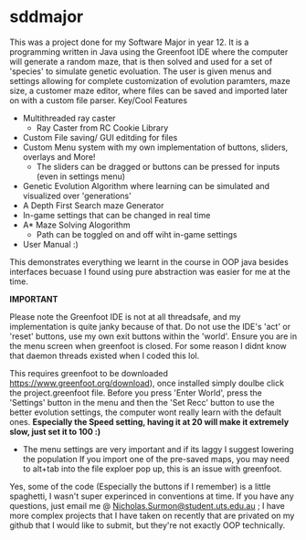 # sddmajor

This was a project done for my Software Major in year 12. It is a programming written in Java using the Greenfoot IDE where the computer will generate a random maze, that is then solved and used for a set of 'species' to simulate genetic evoluation. The user is given menus and settings allowing for complete customization of evolution paramters, maze size, a customer maze editor, where files can be saved and imported later on with a custom file parser.
Key/Cool Features
- Multithreaded ray caster 
  - Ray Caster from RC Cookie Library 
- Custom File saving/ GUI editding for files
- Custom Menu system with my own implementation of buttons, sliders, overlays and More!
  - The sliders can be dragged or buttons can be pressed for inputs (even in settings menu)
- Genetic Evolution Algorithm where learning can be simulated and visualized over 'generations'
- A Depth First Search maze Generator
- In-game settings that can be changed in real time
- A* Maze Solving Alogorithm 
  - Path can be toggled on and off wiht in-game settings
- User Manual :)

This demonstrates everything we learnt in the course in OOP java besides interfaces becuase I found using pure abstraction was easier for me at the time. 





**<h>IMPORTANT</h>**

Please note the Greenfoot IDE is not at all threadsafe, and my implementation is quite janky because of that. Do not use the IDE's 'act' or 'reset' buttons, use my own exit buttons within the 'world'. 
Ensure you are in the menu screen when greenfoot is closed. For some reason I didnt know that daemon threads existed when I coded this lol.

This requires greenfoot to be downloaded https://www.greenfoot.org/download), once installed simply doulbe click the project.greenfoot file. 
Before you press 'Enter World', press the 'Settings' button in the menu and then the 'Set Recc' button to use the better evolution settings, the computer wont really learn with the default ones. 
**Especially the Speed setting, having it at 20 will make it extremely slow, just set it to 100 :)**
- The menu settings are very important and if its laggy I suggest lowering the population
If you import one of the pre-saved maps, you may need to alt+tab into the file exploer pop up, this is an issue with greenfoot. 


Yes, some of the code (Especially the buttons if I remember) is a little spaghetti, I wasn't super experinced in conventions at time. 
If you have any questions, just email me @ Nicholas.Surmon@student.uts.edu.au ; I have more complex projects that I have taken on recently that are privated on my github that I would like to submit, but they're not exactly OOP technically. 

